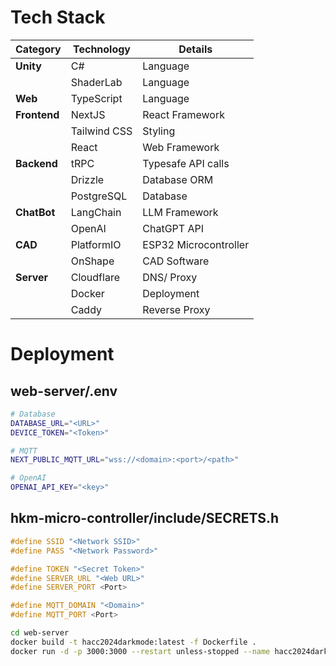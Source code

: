 # Tech Stack

| **Category** | **Technology** | **Details**           |
| ------------ | -------------- | --------------------- |
| **Unity**    | C#             | Language              |
|              | ShaderLab      | Language              |
| **Web**      | TypeScript     | Language              |
| **Frontend** | NextJS         | React Framework       |
|              | Tailwind CSS   | Styling               |
|              | React          | Web Framework         |
| **Backend**  | tRPC           | Typesafe API calls    |
|              | Drizzle        | Database ORM          |
|              | PostgreSQL     | Database              |
| **ChatBot**  | LangChain      | LLM Framework         |
|              | OpenAI         | ChatGPT API           |
| **CAD**      | PlatformIO     | ESP32 Microcontroller |
|              | OnShape        | CAD Software          |
| **Server**   | Cloudflare     | DNS/ Proxy            |
|              | Docker         | Deployment            |
|              | Caddy          | Reverse Proxy         |

# Deployment

## web-server/.env

```bash
# Database
DATABASE_URL="<URL>"
DEVICE_TOKEN="<Token>"

# MQTT
NEXT_PUBLIC_MQTT_URL="wss://<domain>:<port>/<path>"

# OpenAI
OPENAI_API_KEY="<key>"
```

## hkm-micro-controller/include/SECRETS.h

```cpp
#define SSID "<Network SSID>"
#define PASS "<Network Password>"

#define TOKEN "<Secret Token>"
#define SERVER_URL "<Web URL>"
#define SERVER_PORT <Port>

#define MQTT_DOMAIN "<Domain>"
#define MQTT_PORT <Port>
```

```bash
cd web-server
docker build -t hacc2024darkmode:latest -f Dockerfile .
docker run -d -p 3000:3000 --restart unless-stopped --name hacc2024darkmode hacc2024darkmode:latest
```
